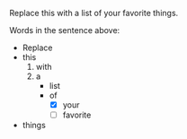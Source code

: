 Replace this with a list of your favorite things.

Words in the sentence above:
- Replace
- this
  1. with
  1. a
     - list
     - of
       - [x] your
       - [ ] favorite
- things
